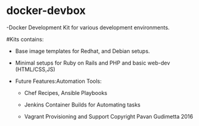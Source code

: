 # docker-devbox
-Docker Development Kit for various development environments. 

#Kits contains:

- Base image templates for Redhat, and Debian setups. 

- Minimal setups for Ruby on Rails and PHP and basic web-dev (HTML/CSS,JS)
	
- Future Features:Automation Tools: 
	
	- Chef Recipes, Ansible Playbooks
	
	- Jenkins Container Builds for Automating tasks	
	
	- Vagrant Provisioning and Support
Copyright Pavan Gudimetta 2016
